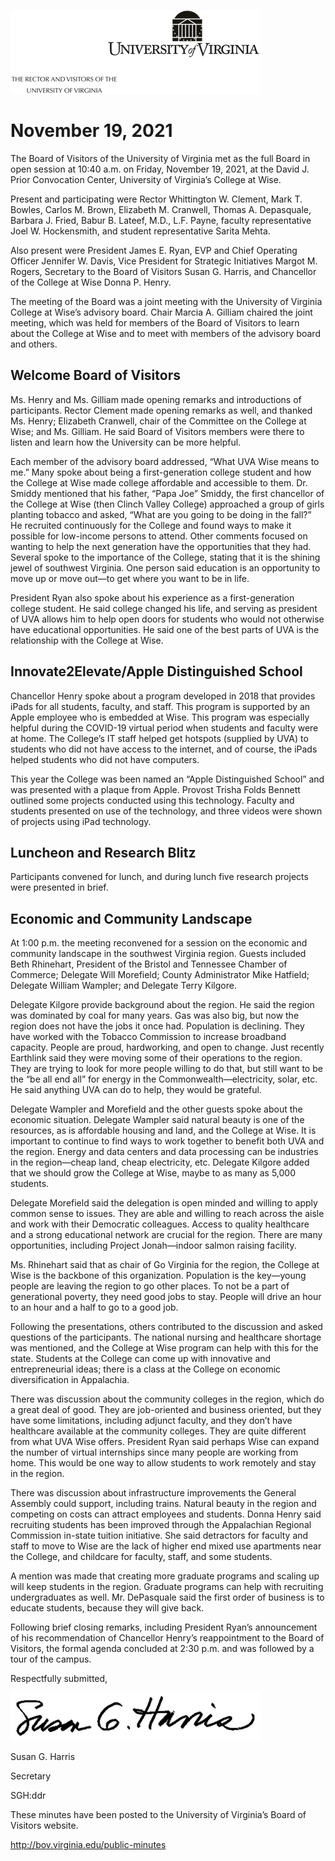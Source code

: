 ![](images/d79af9c45d48ee7066f7e6569144c3bc7c872389d2a432af4db2521b5ce73487.webp)

# November 19, 2021

The Board of Visitors of the University of Virginia met as the full Board in open session at 10:40 a.m. on Friday, November 19, 2021, at the David J. Prior Convocation Center, University of Virginia’s College at Wise.

Present and participating were Rector Whittington W. Clement, Mark T. Bowles, Carlos M. Brown, Elizabeth M. Cranwell, Thomas A. Depasquale, Barbara J. Fried, Babur B. Lateef, M.D., L.F. Payne, faculty representative Joel W. Hockensmith, and student representative Sarita Mehta.

Also present were President James E. Ryan, EVP and Chief Operating Officer Jennifer W. Davis, Vice President for Strategic Initiatives Margot M. Rogers, Secretary to the Board of Visitors Susan G. Harris, and Chancellor of the College at Wise Donna P. Henry.

The meeting of the Board was a joint meeting with the University of Virginia College at Wise’s advisory board. Chair Marcia A. Gilliam chaired the joint meeting, which was held for members of the Board of Visitors to learn about the College at Wise and to meet with members of the advisory board and others.

## Welcome Board of Visitors

Ms. Henry and Ms. Gilliam made opening remarks and introductions of participants. Rector Clement made opening remarks as well, and thanked Ms. Henry; Elizabeth Cranwell, chair of the Committee on the College at Wise; and Ms. Gilliam. He said Board of Visitors members were there to listen and learn how the University can be more helpful.

Each member of the advisory board addressed, “What UVA Wise means to me.” Many spoke about being a first-generation college student and how the College at Wise made college affordable and accessible to them. Dr. Smiddy mentioned that his father, “Papa Joe” Smiddy, the first chancellor of the College at Wise (then Clinch Valley College) approached a group of girls planting tobacco and asked, “What are you going to be doing in the fall?” He recruited continuously for the College and found ways to make it possible for low-income persons to attend. Other comments focused on wanting to help the next generation have the opportunities that they had. Several spoke to the importance of the College, stating that it is the shining jewel of southwest Virginia. One person said education is an opportunity to move up or move out—to get where you want to be in life.

President Ryan also spoke about his experience as a first-generation college student. He said college changed his life, and serving as president of UVA allows him to help open doors for students who would not otherwise have educational opportunities. He said one of the best parts of UVA is the relationship with the College at Wise.

## Innovate2Elevate/Apple Distinguished School

Chancellor Henry spoke about a program developed in 2018 that provides iPads for all students, faculty, and staff. This program is supported by an Apple employee who is embedded at Wise. This program was especially helpful during the COVID-19 virtual period when students and faculty were at home. The College’s IT staff helped get hotspots (supplied by UVA) to students who did not have access to the internet, and of course, the iPads helped students who did not have computers.

This year the College was been named an “Apple Distinguished School” and was presented with a plaque from Apple. Provost Trisha Folds Bennett outlined some projects conducted using this technology. Faculty and students presented on use of the technology, and three videos were shown of projects using iPad technology.

## Luncheon and Research Blitz

Participants convened for lunch, and during lunch five research projects were presented in brief.

## Economic and Community Landscape

At 1:00 p.m. the meeting reconvened for a session on the economic and community landscape in the southwest Virginia region. Guests included Beth Rhinehart, President of the Bristol and Tennessee Chamber of Commerce; Delegate Will Morefield; County Administrator Mike Hatfield; Delegate William Wampler; and Delegate Terry Kilgore.

Delegate Kilgore provide background about the region. He said the region was dominated by coal for many years. Gas was also big, but now the region does not have the jobs it once had. Population is declining. They have worked with the Tobacco Commission to increase broadband capacity. People are proud, hardworking, and open to change. Just recently Earthlink said they were moving some of their operations to the region. They are trying to look for more people willing to do that, but still want to be the “be all end all” for energy in the Commonwealth—electricity, solar, etc. He said anything UVA can do to help, they would be grateful.

Delegate Wampler and Morefield and the other guests spoke about the economic situation. Delegate Wampler said natural beauty is one of the resources, as is affordable housing and land, and the College at Wise. It is important to continue to find ways to work together to benefit both UVA and the region. Energy and data centers and data processing can be industries in the region—cheap land, cheap electricity, etc. Delegate Kilgore added that we should grow the College at Wise, maybe to as many as 5,000 students.

Delegate Morefield said the delegation is open minded and willing to apply common sense to issues. They are able and willing to reach across the aisle and work with their Democratic colleagues. Access to quality healthcare and a strong educational network are crucial for the region. There are many opportunities, including Project Jonah—indoor salmon raising facility.

Ms. Rhinehart said that as chair of Go Virginia for the region, the College at Wise is the backbone of this organization. Population is the key—young people are leaving the region to go other places. To not be a part of generational poverty, they need good jobs to stay. People will drive an hour to an hour and a half to go to a good job.

Following the presentations, others contributed to the discussion and asked questions of the participants. The national nursing and healthcare shortage was mentioned, and the College at Wise program can help with this for the state. Students at the College can come up with innovative and entrepreneurial ideas; there is a class at the College on economic diversification in Appalachia.

There was discussion about the community colleges in the region, which do a great deal of good. They are job-oriented and business oriented, but they have some limitations, including adjunct faculty, and they don’t have healthcare available at the community colleges. They are quite different from what UVA Wise offers. President Ryan said perhaps Wise can expand the number of virtual internships since many people are working from home. This would be one way to allow students to work remotely and stay in the region.

There was discussion about infrastructure improvements the General Assembly could support, including trains. Natural beauty in the region and competing on costs can attract employees and students. Donna Henry said recruiting students has been improved through the Appalachian Regional Commission in-state tuition initiative. She said detractors for faculty and staff to move to Wise are the lack of higher end mixed use apartments near the College, and childcare for faculty, staff, and some students.

A mention was made that creating more graduate programs and scaling up will keep students in the region. Graduate programs can help with recruiting undergraduates as well. Mr. DePasquale said the first order of business is to educate students, because they will give back.

Following brief closing remarks, including President Ryan’s announcement of his recommendation of Chancellor Henry’s reappointment to the Board of Visitors, the formal agenda concluded at 2:30 p.m. and was followed by a tour of the campus.

Respectfully submitted,

![](images/090c76ac83c8a72029d47e8ba65a787021b03ac2b8ce160752a4efbb85b4e40c.webp)

Susan G. Harris

Secretary

SGH:ddr

These minutes have been posted to the University of Virginia’s Board of Visitors website.

http://bov.virginia.edu/public-minutes